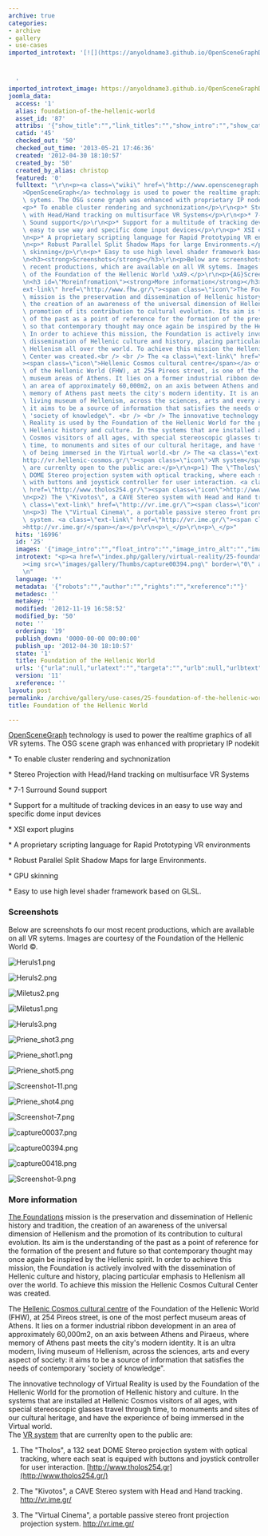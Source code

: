 ```yaml
---
archive: true
categories:
- archive
- gallery
- use-cases
imported_introtext: '[![](https://anyoldname3.github.io/OpenSceneGraphDotComBackup/OpenSceneGraph/www.openscenegraph.com/images/gallery/Thumbs/capture00394.png)](https://anyoldname3.github.io/OpenSceneGraphDotComBackup/OpenSceneGraph/www.openscenegraph.com/index.php/gallery/virtual-reality/25-foundation-of-the-hellenic-world.html)



  '
imported_introtext_image: https://anyoldname3.github.io/OpenSceneGraphDotComBackup/OpenSceneGraph/www.openscenegraph.com/images/gallery/Thumbs/capture00394.png
joomla_data:
  access: '1'
  alias: foundation-of-the-hellenic-world
  asset_id: '87'
  attribs: '{"show_title":"","link_titles":"","show_intro":"","show_category":"1","link_category":"1","show_parent_category":"","link_parent_category":"","show_author":"","link_author":"","show_create_date":"","show_modify_date":"","show_publish_date":"1","show_item_navigation":"","show_icons":"","show_print_icon":"","show_email_icon":"","show_vote":"","show_hits":"1","show_noauth":"","urls_position":"","alternative_readmore":"","article_layout":"","show_publishing_options":"","show_article_options":"","show_urls_images_backend":"","show_urls_images_frontend":""}'
  catid: '45'
  checked_out: '50'
  checked_out_time: '2013-05-21 17:46:36'
  created: '2012-04-30 18:10:57'
  created_by: '50'
  created_by_alias: christop
  featured: '0'
  fulltext: "\r\n<p><a class=\"wiki\" href=\"http://www.openscenegraph.org/projects/osg/wiki/OpenSceneGraph\"\
    >OpenSceneGraph</a> technology is used to power the realtime graphics of all VR\
    \ sytems. The OSG scene graph was enhanced with proprietary IP nodekit</p>\r\n\
    <p>* To enable cluster rendering and sychnonization</p>\r\n<p>* Stereo Projection\
    \ with Head/Hand tracking on multisurface VR Systems</p>\r\n<p>* 7-1 Surround\
    \ Sound support</p>\r\n<p>* Support for a multitude of tracking devices in an\
    \ easy to use way and specific dome input devices</p>\r\n<p>* XSI export plugins</p>\r\
    \n<p>* A proprietary scripting language for Rapid Prototyping VR environments</p>\r\
    \n<p>* Robust Parallel Split Shadow Maps for large Environments.</p>\r\n<p>* GPU\
    \ skinning</p>\r\n<p>* Easy to use high level shader framework based on GLSL.</p>\r\
    \n<h3><strong>Screenshots</strong></h3>\r\n<p>Below are screenshots fo our most\
    \ recent productions, which are available on all VR sytems. Images are courtesy\
    \ of the Foundation of the Hellenic World \xA9.</p>\r\n<p>{AG}Screenshots/FHW{/AG}</p>\r\
    \n<h3 id=\"Moreinfromation\"><strong>More information</strong></h3>\r\n<p><a class=\"\
    ext-link\" href=\"http://www.fhw.gr/\"><span class=\"icon\">The Foundations</span></a>\
    \ mission is the preservation and dissemination of Hellenic history and tradition,\
    \ the creation of an awareness of the universal dimension of Hellenism and the\
    \ promotion of its contribution to cultural evolution. Its aim is the understanding\
    \ of the past as a point of reference for the formation of the present and future\
    \ so that contemporary thought may once again be inspired by the Hellenic spirit.\
    \ In order to achieve this mission, the Foundation is actively involved with the\
    \ dissemination of Hellenic culture and history, placing particular emphasis to\
    \ Hellenism all over the world. To achieve this mission the Hellenic Cosmos Cultural\
    \ Center was created.<br /> <br /> The <a class=\"ext-link\" href=\"http://www.hellenic-cosmos.gr/\"\
    ><span class=\"icon\">Hellenic Cosmos cultural centre</span></a> of the Foundation\
    \ of the Hellenic World (FHW), at 254 Pireos street, is one of the most perfect\
    \ museum areas of Athens. It lies on a former industrial ribbon development in\
    \ an area of approximately 60,000m2, on an axis between Athens and Piraeus, where\
    \ memory of Athens past meets the city's modern identity. It is an ultra modern,\
    \ living museum of Hellenism, across the sciences, arts and every aspect of society:\
    \ it aims to be a source of information that satisfies the needs of contemporary\
    \ 'society of knowledge\". <br /> <br /> The innovative technology of Virtual\
    \ Reality is used by the Foundation of the Hellenic World for the promotion of\
    \ Hellenic history and culture. In the systems that are installed at Hellenic\
    \ Cosmos visitors of all ages, with special stereoscopic glasses travel through\
    \ time, to monuments and sites of our cultural heritage, and have the experience\
    \ of being immersed in the Virtual world.<br /> The <a class=\"ext-link\" href=\"\
    http://vr.hellenic-cosmos.gr/\"><span class=\"icon\">VR system</span></a> that\
    \ are currenlty open to the public are:</p>\r\n<p>1) The \"Tholos\", a 132 seat\
    \ DOME Stereo projection system with optical tracking, where each seat is equiped\
    \ with buttons and joystick controller for user interaction. <a class=\"ext-link\"\
    \ href=\"http://www.tholos254.gr/\"><span class=\"icon\">http://www.tholos254.gr</span></a></p>\r\
    \n<p>2) The \"Kivotos\", a CAVE Stereo system with Head and Hand tracking. <a\
    \ class=\"ext-link\" href=\"http://vr.ime.gr/\"><span class=\"icon\">http://vr.ime.gr/</span></a></p>\r\
    \n<p>3) The \"Virtual Cinema\", a portable passive stereo front projection projection\
    \ system. <a class=\"ext-link\" href=\"http://vr.ime.gr/\"><span class=\"icon\"\
    >http://vr.ime.gr/</span></a></p>\r\n<p>\_</p>\r\n<p>\_</p>"
  hits: '16996'
  id: '25'
  images: '{"image_intro":"","float_intro":"","image_intro_alt":"","image_intro_caption":"","image_fulltext":"","float_fulltext":"","image_fulltext_alt":"","image_fulltext_caption":""}'
  introtext: "<p><a href=\"index.php/gallery/virtual-reality/25-foundation-of-the-hellenic-world\"\
    ><img src=\"images/gallery/Thumbs/capture00394.png\" border=\"0\" alt=\"\" /></a></p>\r\
    \n"
  language: '*'
  metadata: '{"robots":"","author":"","rights":"","xreference":""}'
  metadesc: ''
  metakey: ''
  modified: '2012-11-19 16:58:52'
  modified_by: '50'
  note: ''
  ordering: '19'
  publish_down: '0000-00-00 00:00:00'
  publish_up: '2012-04-30 18:10:57'
  state: '1'
  title: Foundation of the Hellenic World
  urls: '{"urla":null,"urlatext":"","targeta":"","urlb":null,"urlbtext":"","targetb":"","urlc":null,"urlctext":"","targetc":""}'
  version: '11'
  xreference: ''
layout: post
permalink: /archive/gallery/use-cases/25-foundation-of-the-hellenic-world:output_ext
title: Foundation of the Hellenic World

---
```

[OpenSceneGraph](http://www.openscenegraph.org/projects/osg/wiki/OpenSceneGraph) technology is used to power the realtime graphics of all VR sytems. The OSG scene graph was enhanced with proprietary IP nodekit


\* To enable cluster rendering and sychnonization


\* Stereo Projection with Head/Hand tracking on multisurface VR Systems


\* 7-1 Surround Sound support


\* Support for a multitude of tracking devices in an easy to use way and specific dome input devices


\* XSI export plugins


\* A proprietary scripting language for Rapid Prototyping VR environments


\* Robust Parallel Split Shadow Maps for large Environments.


\* GPU skinning


\* Easy to use high level shader framework based on GLSL.


### **Screenshots**


Below are screenshots fo our most recent productions, which are available on all VR sytems. Images are courtesy of the Foundation of the Hellenic World ©.




![Heruls1.png](https://anyoldname3.github.io/OpenSceneGraphDotComBackup/OpenSceneGraph/www.openscenegraph.com/images/gallery/Screenshots/FHW/Heruls1.png)

![Heruls2.png](https://anyoldname3.github.io/OpenSceneGraphDotComBackup/OpenSceneGraph/www.openscenegraph.com/images/gallery/Screenshots/FHW/Heruls2.png)

![Miletus2.png](https://anyoldname3.github.io/OpenSceneGraphDotComBackup/OpenSceneGraph/www.openscenegraph.com/images/gallery/Screenshots/FHW/Miletus2.png)

![Miletus1.png](https://anyoldname3.github.io/OpenSceneGraphDotComBackup/OpenSceneGraph/www.openscenegraph.com/images/gallery/Screenshots/FHW/Miletus1.png)

![Heruls3.png](https://anyoldname3.github.io/OpenSceneGraphDotComBackup/OpenSceneGraph/www.openscenegraph.com/images/gallery/Screenshots/FHW/Heruls3.png)

![Priene_shot3.png](https://anyoldname3.github.io/OpenSceneGraphDotComBackup/OpenSceneGraph/www.openscenegraph.com/images/gallery/Screenshots/FHW/Priene_shot3.png)

![Priene_shot1.png](https://anyoldname3.github.io/OpenSceneGraphDotComBackup/OpenSceneGraph/www.openscenegraph.com/images/gallery/Screenshots/FHW/Priene_shot1.png)

![Priene_shot5.png](https://anyoldname3.github.io/OpenSceneGraphDotComBackup/OpenSceneGraph/www.openscenegraph.com/images/gallery/Screenshots/FHW/Priene_shot5.png)

![Screenshot-11.png](https://anyoldname3.github.io/OpenSceneGraphDotComBackup/OpenSceneGraph/www.openscenegraph.com/images/gallery/Screenshots/FHW/Screenshot-11.png)

![Priene_shot4.png](https://anyoldname3.github.io/OpenSceneGraphDotComBackup/OpenSceneGraph/www.openscenegraph.com/images/gallery/Screenshots/FHW/Priene_shot4.png)

![Screenshot-7.png](https://anyoldname3.github.io/OpenSceneGraphDotComBackup/OpenSceneGraph/www.openscenegraph.com/images/gallery/Screenshots/FHW/Screenshot-7.png)

![capture00037.png](https://anyoldname3.github.io/OpenSceneGraphDotComBackup/OpenSceneGraph/www.openscenegraph.com/images/gallery/Screenshots/FHW/capture00037.png)

![capture00394.png](https://anyoldname3.github.io/OpenSceneGraphDotComBackup/OpenSceneGraph/www.openscenegraph.com/images/gallery/Screenshots/FHW/capture00394.png)

![capture00418.png](https://anyoldname3.github.io/OpenSceneGraphDotComBackup/OpenSceneGraph/www.openscenegraph.com/images/gallery/Screenshots/FHW/capture00418.png)

![Screenshot-9.png](https://anyoldname3.github.io/OpenSceneGraphDotComBackup/OpenSceneGraph/www.openscenegraph.com/images/gallery/Screenshots/FHW/Screenshot-9.png)




### **More information**


[The Foundations](http://www.fhw.gr/) mission is the preservation and dissemination of Hellenic history and tradition, the creation of an awareness of the universal dimension of Hellenism and the promotion of its contribution to cultural evolution. Its aim is the understanding of the past as a point of reference for the formation of the present and future so that contemporary thought may once again be inspired by the Hellenic spirit. In order to achieve this mission, the Foundation is actively involved with the dissemination of Hellenic culture and history, placing particular emphasis to Hellenism all over the world. To achieve this mission the Hellenic Cosmos Cultural Center was created.  
   
 The [Hellenic Cosmos cultural centre](http://www.hellenic-cosmos.gr/) of the Foundation of the Hellenic World (FHW), at 254 Pireos street, is one of the most perfect museum areas of Athens. It lies on a former industrial ribbon development in an area of approximately 60,000m2, on an axis between Athens and Piraeus, where memory of Athens past meets the city's modern identity. It is an ultra modern, living museum of Hellenism, across the sciences, arts and every aspect of society: it aims to be a source of information that satisfies the needs of contemporary 'society of knowledge".   
   
 The innovative technology of Virtual Reality is used by the Foundation of the Hellenic World for the promotion of Hellenic history and culture. In the systems that are installed at Hellenic Cosmos visitors of all ages, with special stereoscopic glasses travel through time, to monuments and sites of our cultural heritage, and have the experience of being immersed in the Virtual world.  
 The [VR system](http://vr.hellenic-cosmos.gr/) that are currenlty open to the public are:


1) The "Tholos", a 132 seat DOME Stereo projection system with optical tracking, where each seat is equiped with buttons and joystick controller for user interaction. [http://www.tholos254.gr](http://www.tholos254.gr/)


2) The "Kivotos", a CAVE Stereo system with Head and Hand tracking. <http://vr.ime.gr/>


3) The "Virtual Cinema", a portable passive stereo front projection projection system. <http://vr.ime.gr/>


 


 



